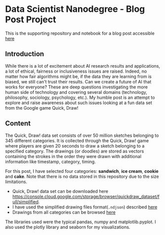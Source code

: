 # Data Scientist Nanodegree - Blog Post Project

This is the supporting repository and notebook for a blog post accessible [here](http://medium.com)

## Introduction
While there is a lot of excitement about AI research results and applications, a lot of ethical, fairness or inclusiveness issues are raised.
Indeed, no matter how fair algorithms might be, if the data they are learning from is biased, we still can't trust their results.
Can we create a future of AI that works for everyone?
These are deep questions investigating the more human side of technology and covering several domains (technology, philosophy, sociology, psychology, etc.).
My humble post is an attempt to explore and raise awareness about such issues looking at a fun data set from the Google game Quick, Draw!

## Content
The Quick, Draw! data set consists of over 50 million sketches belonging to 345 different categories. It is collected through the Quick, Draw! game where players
are given 20 seconds to draw a sketch belonging to a specified category. The drawings (or doodles) are stored as vectors containing the strokes in the order they were
drawn with additional information like timestamp, category, timing.

For this post, I have selected four categories: **sandwich**, **ice cream**, **cookie** and **cake**.
Note that there is no data stored in this repository due to the size limitations.

* Quick, Draw! data set can be downloaded here https://console.cloud.google.com/storage/browser/quickdraw_dataset/full/simplified.
* I have used the simplified drawing files format(`.ndjson`) described [here](https://github.com/googlecreativelab/quickdraw-dataset#simplified-drawing-files-ndjson)
* Drawings from all categories can be browsed [here](https://quickdraw.withgoogle.com/data)

The libraries used were the typical pandas, numpy and matplotlib.pyplot. I also used the plotly library and seaborn for my visualizations.
